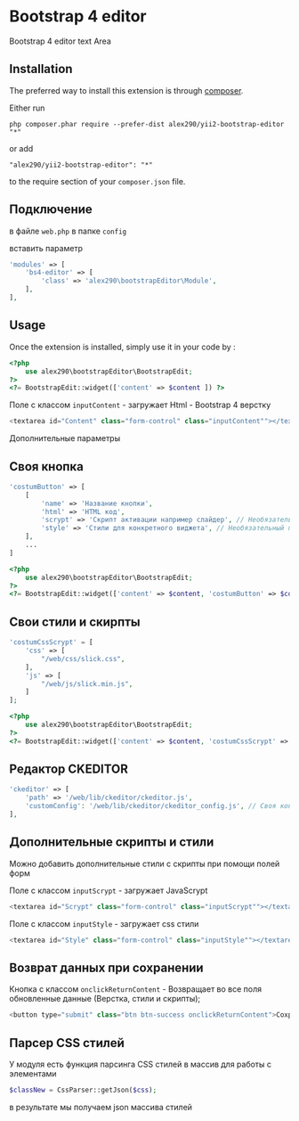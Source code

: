 Bootstrap 4 editor
==================
Bootstrap 4 editor text Area

Installation
------------

The preferred way to install this extension is through [composer](http://getcomposer.org/download/).

Either run

```
php composer.phar require --prefer-dist alex290/yii2-bootstrap-editor "*"
```

or add

```
"alex290/yii2-bootstrap-editor": "*"
```

to the require section of your `composer.json` file.


Подключение
-----------

в файле `web.php` в папке `config`

вставить параметр

```php
'modules' => [
    'bs4-editor' => [
        'class' => 'alex290\bootstrapEditor\Module',
    ],
],
```


Usage
-----

Once the extension is installed, simply use it in your code by  :

```php
<?php
    use alex290\bootstrapEditor\BootstrapEdit;
?>
<?= BootstrapEdit::widget(['content' => $content ]) ?>
```



Поле с классом `inputContent` - загружает Html - Bootstrap 4 верстку

```php
<textarea id="Content" class="form-control" class="inputContent""></textarea>
```


Дополнительные параметры

Своя кнопка
-----------

```php
'costumButton' => [
    [
        'name' => 'Название кнопки',
        'html' => 'HTML код',
        'scrypt' => 'Скрипт активации например слайдер', // Необязательный параметр
        'style' => 'Стили для конкретного виджета', // Необязательный параметр
    ],
    ...
]
```

```php
<?php
    use alex290\bootstrapEditor\BootstrapEdit;
?>
<?= BootstrapEdit::widget(['content' => $content, 'costumButton' => $costumButton ]) ?>
```

Свои стили и скирпты
--------------------

```php
'costumCssScrypt' = [
    'css' => [
        "/web/css/slick.css",
    ],
    'js' => [
        "/web/js/slick.min.js",
    ]
];
```

```php
<?php
    use alex290\bootstrapEditor\BootstrapEdit;
?>
<?= BootstrapEdit::widget(['content' => $content, 'costumCssScrypt' => $costumCssScrypt]) ?>
```

Редактор CKEDITOR
-----------------

```php
'ckeditor' => [
    'path' => '/web/lib/ckeditor/ckeditor.js',
    'customConfig': '/web/lib/ckeditor/ckeditor_config.js', // Своя конфигурация - Необязательный параметр
],
```

Дополнительные скрипты и стили
------------------------------

Можно добавить дополнительные стили с скрипты при помощи полей форм

Поле с классом `inputScrypt` - загружает JavaScrypt

```php
<textarea id="Scrypt" class="form-control" class="inputScrypt""></textarea>
```

Поле с классом `inputStyle` - загружает сss стили

```php
<textarea id="Style" class="form-control" class="inputStyle""></textarea>
```


Возврат данных при сохранении
-----------------------------

Кнопка с классом `onclickReturnContent` - Возвращает во все поля обновленные данные (Верстка, стили и скрипты);

```php
<button type="submit" class="btn btn-success onclickReturnContent">Сохранить</button>
```


Парсер CSS стилей
-----------------

У модуля есть функция парсинга CSS стилей в массив для работы с элементами

```php
$classNew = CssParser::getJson($css);
```

в результате мы получаем json массива стилей